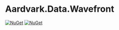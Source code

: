 # Aardvark.Data.Wavefront

[![NuGet](https://badgen.net/nuget/v/Aardvark.Data.Wavefront)](https://www.nuget.org/packages/Aardvark.Data.Wavefront/)
[![NuGet](https://badgen.net/nuget/dt/Aardvark.Data.Wavefront)](https://www.nuget.org/packages/Aardvark.Data.Wavefront/)